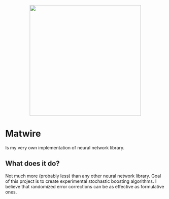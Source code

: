<p align="center">
  <img width="350" src="https://i.ibb.co/d5s8MK7/matwire.gif">
</p>

# Matwire
Is my very own implementation of neural network library.

## What does it do?
Not much more (probably less) than any other neural network library. Goal of this project is to create experimental stochastic boosting algorithms. I believe that randomized error corrections can be as effective as formulative ones.